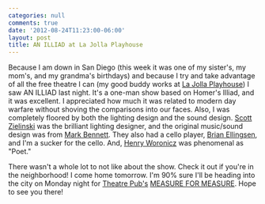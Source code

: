 ```yaml
---
categories: null
comments: true
date: '2012-08-24T11:23:00-06:00'
layout: post
title: AN ILLIAD at La Jolla Playhouse
---
```


Because I am down in San Diego (this week it was one of my sister's, my mom's, and my grandma's birthdays) and because I try and take advantage of all the free theatre I can (my good buddy works at [La Jolla Playhouse](http://www.lajollaplayhouse.org/)) I saw AN ILLIAD last night. It's a one-man show based on Homer's Illiad, and it was excellent. I appreciated how much it was related to modern day warfare without shoving the comparisons into our faces. Also, I was completely floored by both the lighting design and the sound design. [Scott Zielinski](http://scottzielinski.com/) was the brilliant lighting designer, and the original music/sound design was from [Mark Bennett](http://www.ibdb.com/person.php?id=70035). They also had a cello player, [Brian Ellingsen](http://brianellingsen.instantencore.com/web/home.aspx), and I'm a sucker for the cello. And, [Henry Woronicz](http://en.wikipedia.org/wiki/Henry_Woronicz) was phenomenal as "Poet." 

There wasn't a whole lot to not like about the show. Check it out if you're in the neighborhood! I come home tomorrow. I'm 90% sure I'll be heading into the city on Monday night for [Theatre Pub's](http://sftheaterpub.wordpress.com/) [MEASURE FOR MEASURE](https://www.facebook.com/events/482508478444046/). Hope to see you there!